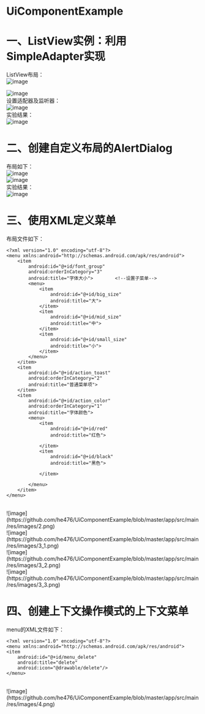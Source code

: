 # UiComponentExample
# 一、ListView实例：利用SimpleAdapter实现
ListView布局：<br>
![image](https://github.com/he476/UiComponentExample/blob/master/app/src/main/res/images/lab3_2.JPG)<br>

![image](https://github.com/he476/UiComponentExample/blob/master/app/src/main/res/images/lab3_3.JPG)<br>
设置适配器及监听器：<br>
![image](https://github.com/he476/UiComponentExample/blob/master/app/src/main/res/images/lab3_1.JPG)<br>
实验结果：<br>
![image](https://github.com/he476/UiComponentExample/blob/master/app/src/main/res/images/1.png)<br>

# 二、创建自定义布局的AlertDialog
布局如下：<br>
![image](https://github.com/he476/UiComponentExample/blob/master/app/src/main/res/images/lab3_2_1.JPG)<br>
![image](https://github.com/he476/UiComponentExample/blob/master/app/src/main/res/images/lab3_2_2.JPG)<br>
实验结果：<br>
![image](https://github.com/he476/UiComponentExample/blob/master/app/src/main/res/images/2.png)<br>

# 三、使用XML定义菜单
布局文件如下：<br>
```
<?xml version="1.0" encoding="utf-8"?>
<menu xmlns:android="http://schemas.android.com/apk/res/android">
    <item
        android:id="@+id/font_group"
        android:orderInCategory="3"
        android:title="字体大小">        <!--设置子菜单-->
        <menu>
            <item
                android:id="@+id/big_size"
                android:title="大">
            </item>
            <item
                android:id="@+id/mid_size"
                android:title="中">
            </item>
            <item
                android:id="@+id/small_size"
                android:title="小">
            </item>
        </menu>
    </item>
    <item
        android:id="@+id/action_toast"
        android:orderInCategory="2"
        android:title="普通菜单项">
    </item>
    <item
        android:id="@+id/action_color"
        android:orderInCategory="1"
        android:title="字体颜色">
        <menu>
            <item
                android:id="@+id/red"
                android:title="红色">

            </item>
            <item
                android:id="@+id/black"
                android:title="黑色">

            </item>

        </menu>
    </item>
</menu>
```
<br>
![image](https://github.com/he476/UiComponentExample/blob/master/app/src/main/res/images/2.png)<br>
![image](https://github.com/he476/UiComponentExample/blob/master/app/src/main/res/images/3_1.png)<br>
![image](https://github.com/he476/UiComponentExample/blob/master/app/src/main/res/images/3_2.png)<br>
![image](https://github.com/he476/UiComponentExample/blob/master/app/src/main/res/images/3_3.png)<br>

# 四、创建上下文操作模式的上下文菜单
menu的XML文件如下：<br>
```
<?xml version="1.0" encoding="utf-8"?>
<menu xmlns:android="http://schemas.android.com/apk/res/android">
<item
    android:id="@+id/menu_delete"
    android:title="delete"
    android:icon="@drawable/delete"/>
</menu>
```
<br>
![image](https://github.com/he476/UiComponentExample/blob/master/app/src/main/res/images/4.png)<br>

